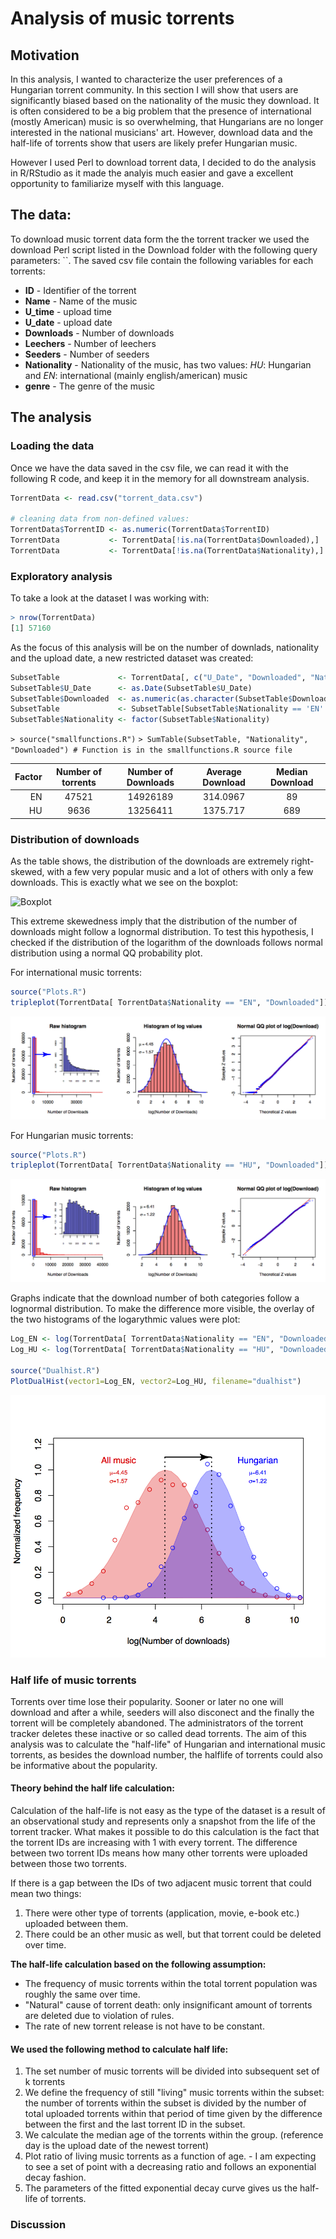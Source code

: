 Analysis of music torrents
===========

## Motivation

In this analysis, I wanted to characterize the user preferences of a Hungarian torrent community. In this section I will show that users are significantly biased based on the nationality of the music they download. It is often considered to be a big problem that the presence of international (mostly American) music is so overwhelming, that Hungarians are no longer interested in the national musicians' art. However, download data and the half-life of torrents show that users are likely prefer Hungarian music.

However I used Perl to download torrent data, I decided to do the analysis in R/RStudio as it made the analyis much easier and gave a excellent opportunity to familiarize myself with this language.

## The data:

To download music torrent data form the the torrent tracker we used the download Perl script listed in the Download folder with the following query parameters: ``. The saved csv file contain the following variables for each torrents:

* **ID** - Identifier of the torrent
* **Name** - Name of the music
* **U_time** - upload time
* **U_date** - upload date
* **Downloads** - Number of downloads
* **Leechers** - Number of leechers
* **Seeders** - Number of seeders
* **Nationality** - Nationality of the music, has two values: *HU*: Hungarian and *EN*: international (mainly english/american) music
* **genre** - The genre of the music

## The analysis

### Loading the data

Once we have the data saved in the csv file, we can read it with the following R code, and keep it in the memory for all downstream analysis.

```R
TorrentData <- read.csv("torrent_data.csv")

# cleaning data from non-defined values:
TorrentData$TorrentID <- as.numeric(TorrentData$TorrentID)
TorrentData           <- TorrentData[!is.na(TorrentData$Downloaded),]
TorrentData           <- TorrentData[!is.na(TorrentData$Nationality),]

```

### Exploratory analysis

To take a look at the dataset I was working with:
```R
> nrow(TorrentData)
[1] 57160
```
As the focus of this analysis will be on the number of downlads, nationality and the upload date, a new restricted dataset was created:

```R
SubsetTable             <- TorrentData[, c("U_Date", "Downloaded", "Nationality")]
SubsetTable$U_Date      <- as.Date(SubsetTable$U_Date)
SubsetTable$Downloaded  <- as.numeric(as.character(SubsetTable$Downloaded))
SubsetTable             <- SubsetTable[SubsetTable$Nationality == 'EN' | SubsetTable$Nationality == 'HU',]
SubsetTable$Nationality <- factor(SubsetTable$Nationality)

```
`> source("smallfunctions.R")`
`> SumTable(SubsetTable, "Nationality", "Downloaded") # Function is in the smallfunctions.R source file`

| Factor | Number of torrents | Number of Downloads | Average Download | Median Download |
|--:|:--:|:--:|:--:|:--:|
|  EN  |  47521  |  14926189  |  314.0967  |  89  |
|  HU  |  9636  |  13256411  |  1375.717  |  689  |


### Distribution of downloads

As the table shows, the distribution of the downloads are extremely right-skewed, with a few very popular music and a lot of others with only a few downloads. This is exactly what we see on the boxplot:

![Boxplot](http://www.kephost.com/images/2014/05/26/NatBoxplot.png)

This extreme skewedness imply that the distribution of the number of downloads might follow a lognormal distribution. To test this hypothesis, I  checked if the distribution of the logarithm of the downloads follows normal distribution using a normal QQ probability plot.

For international music torrents:

```R
source("Plots.R")
tripleplot(TorrentData[ TorrentData$Nationality == "EN", "Downloaded"])
```
![Number of Download of international music](./EN_plots.png)

For Hungarian music torrents:

```R
source("Plots.R")
tripleplot(TorrentData[ TorrentData$Nationality == "HU", "Downloaded"])
```
![Number of Download of Hungarian music](./HU_plots.png)

Graphs indicate that the download number of both categories follow a lognormal distribution. To make the difference more visible, the overlay of the two histograms of the logarythmic values were plot:

```R
Log_EN <- log(TorrentData[ TorrentData$Nationality == "EN", "Downloaded"])
Log_HU <- log(TorrentData[ TorrentData$Nationality == "HU", "Downloaded"])

source("Dualhist.R")
PlotDualHist(vector1=Log_EN, vector2=Log_HU, filename="dualhist")
```
![Overlayed histograms of the log(download) values](./dualhist.png)


### Half life of music torrents

Torrents over time lose their popularity. Sooner or later no one will download and after a while, seeders will also disconect and the finally the torrent will be completely abandoned. The administrators of the torrent tracker deletes these inactive or so called dead torrents. The aim of this analysis was to calculate the "half-life"  of Hungarian and international music torrents, as besides the download number, the halflife of torrents could also be informative about the popularity.

#### Theory behind the half life calculation:

Calculation of the half-life is not easy as the type of the dataset is a result of an observational study and represents only a snapshot from the life of the torrent tracker. What makes it possible to do this calculation is the fact that the torrent IDs are increasing with 1 with every torrent. The difference between two torrent IDs means how many other torrents were uploaded between those two torrents.

If there is a gap between the IDs of two adjacent music torrent that could mean two things:
1. There were other type of torrents (application, movie, e-book etc.) uploaded between them.
2. There could be an other music as well, but that torrent could be deleted over time.

**The half-life calculation based on the following assumption:**
* The frequency of music torrents within the total torrent population was roughly the same over time.
* "Natural" cause of torrent death: only insignificant amount of torrents are deleted due to violation of rules.
* The rate of new torrent release is not have to be constant.

#### We used the following method to calculate half life:

1. The set number of music torrents will be divided into subsequent set of k torrents
2. We define the frequency of still "living" music torrents within the subset: the number of torrents within the subset is divided by the number of total uploaded torrents within that period of time given by the difference between the first and the last torrent ID in the subset.
3. We calculate the median age of the torrents within the group. (reference day is the upload date of the newest torrent)
4. Plot ratio of living music torrents as a function of age. - I am expecting to see a set of point with a decreasing ratio and follows an exponential decay fashion.
5. The parameters of the fitted exponential decay curve gives us the half-life of torrents.

### Discussion


